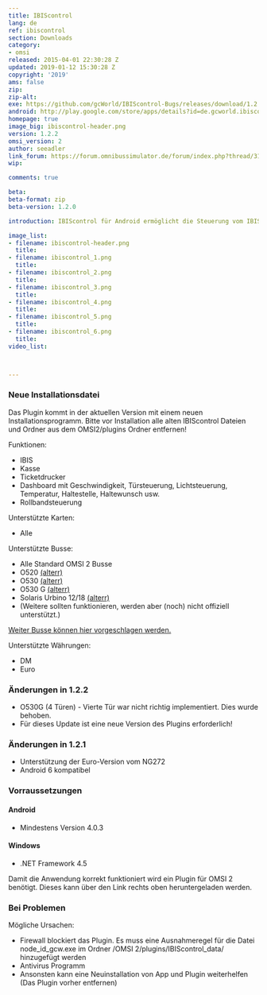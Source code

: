 ```yaml
---
title: IBIScontrol
lang: de
ref: ibiscontrol
section: Downloads
category:
- omsi
released: 2015-04-01 22:30:28 Z
updated: 2019-01-12 15:30:28 Z
copyright: '2019'
ams: false
zip: 
zip-alt:
exe: https://github.com/gcWorld/IBIScontrol-Bugs/releases/download/1.2.2/IBIScontrol_1.3.0.exe
android: http://play.google.com/store/apps/details?id=de.gcworld.ibiscontrol
homepage: true
image_big: ibiscontrol-header.png
version: 1.2.2
omsi_version: 2
author: seeadler
link_forum: https://forum.omnibussimulator.de/forum/index.php?thread/31324-ibiscontrol-f%C3%BCr-omsi-2/
wip:

comments: true

beta:
beta-format: zip
beta-version: 1.2.0

introduction: IBIScontrol für Android ermöglicht die Steuerung vom IBIS, der Kasse sowie dem Ticketdrucker in der Omnibussimulation OMSI 2 von Aerosoft mittels Smartphone oder Tablet.

image_list:
- filename: ibiscontrol-header.png
  title:
- filename: ibiscontrol_1.png
  title:
- filename: ibiscontrol_2.png
  title:
- filename: ibiscontrol_3.png
  title:
- filename: ibiscontrol_4.png
  title:
- filename: ibiscontrol_5.png
  title:
- filename: ibiscontrol_6.png
  title:
video_list:



---
```


<div class="bg bg-warning" markdown="block">

### Neue Installationsdatei
Das Plugin kommt in der aktuellen Version mit einem neuen Installationsprogramm. Bitte vor Installation alle alten IBIScontrol Dateien und Ordner aus dem OMSI2/plugins Ordner entfernen!

</div>



Funktionen:

- IBIS
- Kasse
- Ticketdrucker
- Dashboard mit Geschwindigkeit, Türsteuerung, Lichtsteuerung, Temperatur, Haltestelle, Haltewunsch usw.
- Rollbandsteuerung

Unterstützte Karten:

- Alle

Unterstützte Busse:

- Alle Standard OMSI 2 Busse
- O520 [(alterr)](http://www.omnibussimulator.de/forum/index.php?page=Thread&threadID=19798)
- O530 [(alterr)](http://www.omnibussimulator.de/forum/index.php?page=Thread&threadID=19798)
- O530 G [(alterr)](http://www.omnibussimulator.de/forum/index.php?page=Thread&threadID=19798)
- Solaris Urbino 12/18 [(alterr)](http://www.omnibussimulator.de/forum/index.php?page=Thread&threadID=28280)
- (Weitere sollten funktionieren, werden aber (noch) nicht offiziell unterstützt.)

[Weiter Busse können hier vorgeschlagen werden.](http://9cw.de/buswunsch)

Unterstützte Währungen:

- DM
- Euro

<div class="bg bg-success" markdown="block">

### Änderungen in 1.2.2
- O530G (4 Türen) - Vierte Tür war nicht richtig implementiert. Dies wurde behoben.
- Für dieses Update ist eine neue Version des Plugins erforderlich!

### Änderungen in 1.2.1
- Unterstützung der Euro-Version vom NG272
- Android 6 kompatibel

</div>

<div class="bg bg-danger" markdown="block">

### Vorraussetzungen

#### Android
- Mindestens Version 4.0.3

#### Windows
- .NET Framework 4.5

Damit die Anwendung korrekt funktioniert wird ein Plugin für OMSI 2 benötigt. Dieses kann über den Link rechts oben heruntergeladen werden.

### Bei Problemen
Mögliche Ursachen:

- Firewall blockiert das Plugin. Es muss eine Ausnahmeregel für die Datei node_id_gcw.exe im Ordner /OMSI 2/plugins/IBIScontrol_data/ hinzugefügt werden
- Antivirus Programm
- Ansonsten kann eine Neuinstallation von App und Plugin weiterhelfen (Das Plugin vorher entfernen)

</div>
